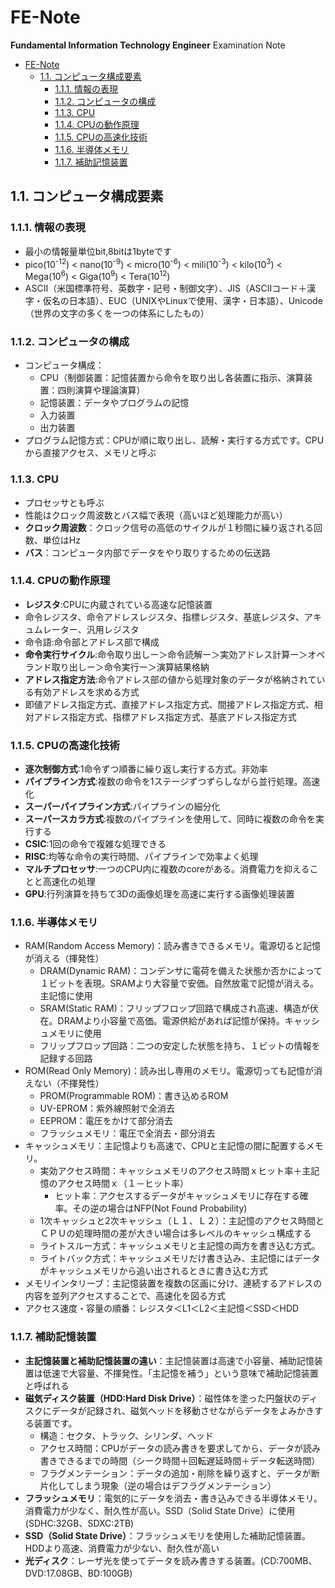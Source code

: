 # FE-Note
**Fundamental Information Technology Engineer** Examination Note
- [FE-Note](#fe-note)
  - [1.1. コンピュータ構成要素](#11-コンピュータ構成要素)
    - [1.1.1. 情報の表現](#111-情報の表現)
    - [1.1.2. コンピュータの構成](#112-コンピュータの構成)
    - [1.1.3. CPU](#113-cpu)
    - [1.1.4. CPUの動作原理](#114-cpuの動作原理)
    - [1.1.5. CPUの高速化技術](#115-cpuの高速化技術)
    - [1.1.6. 半導体メモリ](#116-半導体メモリ)
    - [1.1.7. 補助記憶装置](#117-補助記憶装置)

## 1.1. コンピュータ構成要素
### 1.1.1. 情報の表現
- 最小の情報量単位bit,8bitは1byteです
- pico(10<sup>-12</sup>) < nano(10<sup>-9</sup>) < micro(10<sup>-6</sup>) < mili(10<sup>-3</sup>) < kilo(10<sup>3</sup>) < Mega(10<sup>6</sup>) < Giga(10<sup>9</sup>) < Tera(10<sup>12</sup>)
- ASCII（米国標準符号、英数字・記号・制御文字）、JIS（ASCIIコード＋漢字・仮名の日本語）、EUC（UNIXやLinuxで使用、漢字・日本語）、Unicode（世界の文字の多くを一つの体系にしたもの）

### 1.1.2. コンピュータの構成
- コンピュータ構成： 
  - CPU（制御装置：記憶装置から命令を取り出し各装置に指示、演算装置：四則演算や理論演算）
  - 記憶装置：データやプログラムの記憶
  - 入力装置
  - 出力装置
- プログラム記憶方式：CPUが順に取り出し、読解・実行する方式です。CPUから直接アクセス、メモリと呼ぶ

### 1.1.3. CPU
- プロセッサとも呼ぶ
- 性能はクロック周波数とバス幅で表現（高いほど処理能力が高い）
- **クロック周波数**：クロック信号の高低のサイクルが１秒間に繰り返される回数、単位はHz
- **バス**：コンピュータ内部でデータをやり取りするための伝送路

### 1.1.4. CPUの動作原理
- **レジスタ**:CPUに内蔵されている高速な記憶装置
- 命令レジスタ、命令アドレスレジスタ、指標レジスタ、基底レジスタ、アキュムレーター、汎用レジスタ
- 命令語:命令部とアドレス部で構成
- **命令実行サイクル**:命令取り出しー＞命令読解ー＞実効アドレス計算ー＞オペランド取り出しー＞命令実行ー＞演算結果格納
- **アドレス指定方法**:命令アドレス部の値から処理対象のデータが格納されている有効アドレスを求める方式
- 即値アドレス指定方式、直接アドレス指定方式、間接アドレス指定方式、相対アドレス指定方式、指標アドレス指定方式、基底アドレス指定方式

### 1.1.5. CPUの高速化技術 
- **逐次制御方式**:1命令ずつ順番に繰り返し実行する方式。非効率
- **パイプライン方式**:複数の命令を1ステージずつずらしながら並行処理。高速化
- **スーパーパイプライン方式**:パイプラインの細分化
- **スーパースカラ方式**:複数のパイプラインを使用して、同時に複数の命令を実行する
- **CSIC**:1回の命令で複雑な処理できる
- **RISC**:均等な命令の実行時間、パイプラインで効率よく処理
- **マルチプロセッサ**:一つのCPU内に複数のcoreがある。消費電力を抑えることと高速化の処理
- **GPU**:行列演算を持ちて3Dの画像処理を高速に実行する画像処理装置

### 1.1.6. 半導体メモリ
- RAM(Random Access Memory)：読み書きできるメモリ。電源切ると記憶が消える（揮発性）
  - DRAM(Dynamic RAM)：コンデンサに電荷を備えた状態か否かによって１ビットを表現。SRAMより大容量で安価。自然放電で記憶が消える。主記憶に使用
  - SRAM(Static RAM)：フリップフロップ回路で構成され高速、構造が伏在。DRAMより小容量で高価。電源供給があれば記憶が保持。キャッシュメモリに使用
  - フリップフロップ回路：二つの安定した状態を持ち、１ビットの情報を記録する回路
- ROM(Read Only Memory)：読み出し専用のメモリ。電源切っても記憶が消えない（不揮発性）
  - PROM(Programmable ROM)：書き込めるROM
  - UV-EPROM：紫外線照射で全消去
  - EEPROM：電圧をかけて部分消去
  - フラッシュメモリ：電圧で全消去・部分消去
- キャッシュメモリ：主記憶よりも高速で、CPUと主記憶の間に配置するメモリ。
  - 実効アクセス時間：キャッシュメモリのアクセス時間ｘヒット率＋主記憶のアクセス時間ｘ（１－ヒット率）
    - ヒット率：アクセスするデータがキャッシュメモリに存在する確率。その逆の場合はNFP(Not Found Probability)
  - 1次キャッシュと2次キャッシュ（Ｌ１、Ｌ２）：主記憶のアクセス時間とＣＰＵの処理時間の差が大きい場合は多レベルのキャッシュ構成する
  - ライトスルー方式：キャッシュメモリと主記憶の両方を書き込む方式。
  - ライトバック方式：キャッシュメモリだけ書き込み、主記憶にはデータがキャッシュメモリから追い出されるときに書き込む方式
- メモリインタリーブ：主記憶装置を複数の区画に分け、連続するアドレスの内容を並列アクセスすることで、高速化を図る方式
- アクセス速度・容量の順番：レジスタ＜L1＜L2＜主記憶＜SSD＜HDD

### 1.1.7. 補助記憶装置
- **主記憶装置と補助記憶装置の違い**：主記憶装置は高速で小容量、補助記憶装置は低速で大容量、不揮発性。「主記憶を補う」という意味で補助記憶装置と呼ばれる
- **磁気ディスク装置（HDD:Hard Disk Drive）**：磁性体を塗った円盤状のディスクにデータが記録され、磁気ヘッドを移動させながらデータをよみかきする装置です。
  - 構造：セクタ、トラック、シリンダ、ヘッド
  - アクセス時間：CPUがデータの読み書きを要求してから、データが読み書きできるまでの時間（シーク時間＋回転遅延時間＋データ転送時間）
  - フラグメンテーション：データの追加・削除を繰り返すと、データが断片化してしまう現象（逆の場合はデフラグメンテーション）
- **フラッシュメモリ**：電気的にデータを消去・書き込みできる半導体メモリ。消費電力が少なく、耐久性が高い。SSD（Solid State Drive）に使用(SDHC:32GB、SDXC:2TB)
- **SSD（Solid State Drive）**：フラッシュメモリを使用した補助記憶装置。HDDより高速、消費電力が少ない、耐久性が高い
- **光ディスク**：レーザ光を使ってデータを読み書きする装置。(CD:700MB、DVD:17.08GB、BD:100GB)

